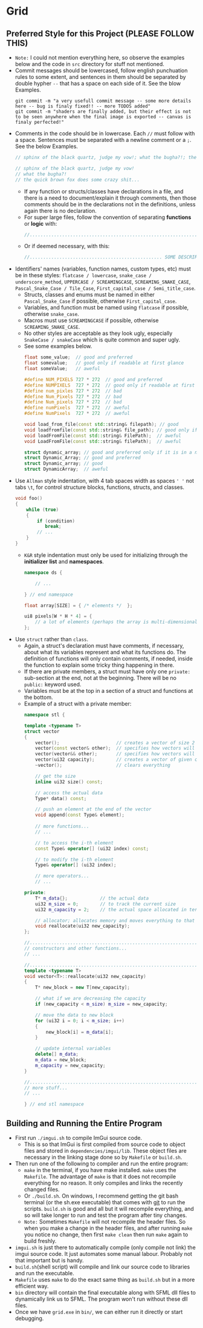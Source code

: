 # Grid

## Preferred Style for this Project (PLEASE FOLLOW THIS)
- `Note:` I could not mention everything here, so observe the examples below and the code in `src` directory for stuff not mentioned.
- Commit messages should be lowercased, follow english punchuation rules to some extent, and sentences in them should be separated by double hypher `--` that has a space on each side of it. See the blow Examples.
    ```shell
    git commit -m "a very usefull commit message -- some more details here -- bug is finaly fixed!! -- more TODOS added"
    git commit -m "shaders are finally added, but their effect is not to be seen anywhere when the final image is exported -- canvas is finaly perfected!"
    ``` 
- Comments in the code should be in lowercase. Each `//` must follow with a space. Sentences must be separated with a newline comment or a `;`. See the below Examples.
    ```cpp
    // sphinx of the black quartz, judge my vow!; what the bugha?!; the quick brown fox does some crazy shit...

    // sphinx of the black quartz, judge my vow!
    // what the bugha?!
    // the quick brown fox does some crazy shit...
    ```
   * If any function or structs/classes have declarations in a file, and there is a need to document/explain it through comments, then those comments should be in the declarations not in the definitions, unless again there is no declaration.
   * For super large files, follow the convention of separating **functions** or **logic** with:
      ```cpp
      //..................................................................................................
      ```
   * Or if deemed necessary, with this:
      ```cpp
      //................................................. SOME DESCRIPTIVE HEADING .................................................
      ```
- Identifiers' names (variables, function names, custom types, etc) must be in these styles: `flatcase / lowercase`, `snake_case / underscore_method`, `UPPERCASE / SCREAMINGCASE`, `SCREAMING_SNAKE_CASE`, `Pascal_Snake_Case / Tile_Case`, `First_capital_case / Semi_title_case`.
    * Structs, classes and enums must be named in either `Pascal_Snake_Case` if possible, otherwise `First_capital_case`.
    * Variables, and function must be named using `flatcase` if possible, otherwise `snake_case`.
    * Macros must use `SCREAMINGCASE` if possible, otherwise `SCREAMING_SNAKE_CASE`.
    * No other styles are acceptable as they look ugly, especially `SnakeCase / snakeCase` which is quite common and super ugly.
    * See some examples below.
        ``` cpp
        float some_value;  // good and preferred
        float somevalue;   // good only if readable at first glance
        float someValue;   // aweful

        #define NUM_PIXELS 727 * 272  // good and preferred
        #define NUMPIXELS  727 * 272  // good only if readable at first glance
        #define num_pixles 727 * 272  // bad
        #define Num_Pixels 727 * 272  // bad
        #define Num_pixels 727 * 272  // bad
        #define numPixels  727 * 272  // aweful
        #define NumPixels  727 * 272  // aweful

        void load_from_file(const std::string& filepath); // good
        void loadfromfile(const std::string& file_path); // good only if readable at first glance
        void loadFromFile(const std::string& FilePath);  // aweful
        void LoadFromFile(const std::string& filePath);  // aweful

        struct dynamic_array; // good and preferred only if it is in a namespace
        struct Dynamic_Array; // good and preferred
        struct Dynamic_array; // good
        struct DynamicArray;  // aweful

        ```
- Use `Allman` style indentation, with 4 tab spaces width as spaces `' '` not tabs `\t`, for control structure blocks, functions, structs, and classes.
    ``` cpp
    void foo()
    {
        while (true)
        {
            if (condition)
               break;
            // ...
        }
    }
    ```
   * `K&R` style indentation must only be used for initializing through the **initializer list** and  **namespaces**.
       ``` cpp
       namespace ds {
   
           // ...
   
       } // end namespace
       ```
       ``` cpp
       float array[SIZE] = { /* elements */  };

       ui8 pixels[W * H * 4] = {
           // a lot of elements (perhaps the array is multi-dimensional)
       };
       ```
- Use `struct` rather than `class`.
    * Again, a struct's declaration must have comments, if necessary, about what its variables represent and what its functions do. The definition of functions will only contain comments, if needed, inside the function to explain some tricky thing happening in there.
    * If there are private members, a struct must have only one `private:` sub-section at the end, not at the beginning. There will be no `public:` keyword used.
    * Variables must be at the top in a section of a struct and functions at the bottom.
    * Example of a struct with a private member:
        ```cpp
        namespace stl {
        
        template <typename T>
        struct vector
        {
            vector();                     // creates a vector of size 2 by default
            vector(const vector& other);  // specifies how vectors will be deep copied
            vector(vector&& other);       // specifies how vectors will be "moved"
            vector(ui32 capacity);        // creates a vector of given capacity
            ~vector();                    // clears everything

            // get the size
            inline ui32 size() const;

            // access the actual data
            Type* data() const;

            // push an element at the end of the vector
            void append(const Type& element);
            
            // more functions...
            // ...

            // to access the i-th element
            const Type& operator[] (ui32 index) const;

            // to modify the i-th element
            Type& operator[] (ui32 index);

            // more operators...
            // ...

        private:
            T* m_data{};            // the actual data
            ui32 m_size = 0;        // to track the current size
            ui32 m_capacity = 2;    // the actual space allocated in terms of number of `T` that can be appended

            // allocator; allocates memory and moves everything to that memory
            void reallocate(ui32 new_capacity);
        };

        //..................................................................................................
        // constructors and other functions...
        // ...

        //..................................................................................................
        template <typename T>
        void vector<T>::reallocate(ui32 new_capacity)
        {
            T* new_block = new T[new_capacity];

            // what if we are decreasing the capacity
            if (new_capacity < m_size) m_size = new_capacity;

            // move the data to new block
            for (ui32 i = 0; i < m_size; i++)
            {
                new_block[i] = m_data[i];
            }

            // update internal variables
            delete[] m_data;
            m_data = new_block;
            m_capacity = new_capacity;
        }

        //..................................................................................................
        // more stuff...
        // ...
        
        } // end stl namespace
        ```

## Building and Running the Entire Program
- First run `./imgui.sh` to compile ImGui source code.
    * This is so that ImGui is first compiled from source code to object files and stored in `dependencies/imgui/lib`. These object files are necessary in the linking stage done so by `Makefile` or `build.sh`.
- Then run one of the following to compiler and run the entire program:
    * `make` in the terminal, if you have make installed. `make` uses the `Makefile`. The advantage of `make` is that it does not recompile everything for no reason. It only compiles and links the recently changed files.
    * Or `./build.sh`. On windows, I recommend getting the git bash terminal (or the sh.exe executable) that comes with [git](https://git-scm.com/) to run the scripts. `build.sh` is good and all but it will recompile everything, and so will take longer to run and test the program after tiny changes.
    * `Note:` Sometimes `Makefile` will not recompile the header files. So when you make a change in the header files, and after running `make` you notice no change, then first `make clean` then run `make` again to build freshly.
- `imgui.sh` is just there to automatically compile (only compile not link) the imgui source code. It just automates some manual labour. Probably not that important but is handy.
- `build.sh`(shell script) will compile and link our source code to libraries and run the executable.
- `Makefile` uses `make` to do the exact same thing as `build.sh` but in a more efficient way.
- `bin` directory will contain the final executable along with SFML dll files to dynamically link us to SFML. The program won't run without these dll files.
- Once we have `grid.exe` in `bin/`, we can either run it directly or start debugging.
